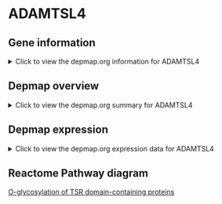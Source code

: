 <h1>ADAMTSL4</h1>

<h2>Gene information</h2>
<details>
  <summary>Click to view the depmap.org information for ADAMTSL4</summary>
  <iframe src="https://depmap.org/portal/gene/ADAMTSL4?tab=about" style="border:none;width:100%;height:800px"></iframe>
</details>

<h2>Depmap overview</h2>
<details>
  <summary>Click to view the depmap.org summary for ADAMTSL4</summary>
  <iframe src="https://depmap.org/portal/gene/ADAMTSL4?tab=overview" style="border:none;width:100%;height:800px"></iframe>
</details>

<h2>Depmap expression</h2>
<details>
  <summary>Click to view the depmap.org expression data for ADAMTSL4</summary>
  <iframe src="https://depmap.org/portal/gene/ADAMTSL4?tab=characterization" style="border:none;width:100%;height:800px"></iframe>
</details>



<h2>Reactome Pathway diagram</h2>
<a href="https://reactome.org/PathwayBrowser/#/R-HSA-5173214" target="_BLANK">O-glycosylation of TSR domain-containing proteins</a>



